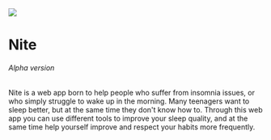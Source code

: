 <img src="{https://img.shields.io/badge/Figma-F24E1E?style=for-the-badge&logo=figma&logoColor=white}" />

# Nite
###### Alpha version


Nite is a web app born to help people who suffer from insomnia issues, or who simply struggle to wake up in the morning. 
Many teenagers want to sleep better, but at the same time they don't know how to. Through this web app you can use different tools to improve your sleep quality, and at the same time help yourself improve and respect your habits more frequently.
